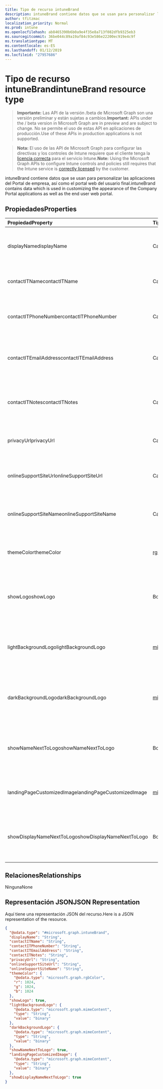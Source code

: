 ```yaml
---
title: Tipo de recurso intuneBrand
description: intuneBrand contiene datos que se usan para personalizar las aplicaciones del Portal de empresa, así como el portal web del usuario final.
author: tfitzmac
localization_priority: Normal
ms.prod: intune
ms.openlocfilehash: ab8465390b6b0a9e4f35e8a713f082dfb9325eb3
ms.sourcegitcommit: 36be044c89a19af84c93e586e22200ec919e4c9f
ms.translationtype: MT
ms.contentlocale: es-ES
ms.lasthandoff: 01/12/2019
ms.locfileid: "27957686"
---
```

# <a name="intunebrand-resource-type"></a><span data-ttu-id="0f88b-103">Tipo de recurso intuneBrand</span><span class="sxs-lookup"><span data-stu-id="0f88b-103">intuneBrand resource type</span></span>

> <span data-ttu-id="0f88b-104">**Importante:** Las API de la versión /beta de Microsoft Graph son una versión preliminar y están sujetas a cambios.</span><span class="sxs-lookup"><span data-stu-id="0f88b-104">**Important:** APIs under the / beta version in Microsoft Graph are in preview and are subject to change.</span></span> <span data-ttu-id="0f88b-105">No se permite el uso de estas API en aplicaciones de producción.</span><span class="sxs-lookup"><span data-stu-id="0f88b-105">Use of these APIs in production applications is not supported.</span></span>

> <span data-ttu-id="0f88b-106">**Nota:** El uso de las API de Microsoft Graph para configurar las directivas y los controles de Intune requiere que el cliente tenga la [licencia correcta](https://go.microsoft.com/fwlink/?linkid=839381) para el servicio Intune.</span><span class="sxs-lookup"><span data-stu-id="0f88b-106">**Note:** Using the Microsoft Graph APIs to configure Intune controls and policies still requires that the Intune service is [correctly licensed](https://go.microsoft.com/fwlink/?linkid=839381) by the customer.</span></span>

<span data-ttu-id="0f88b-107">intuneBrand contiene datos que se usan para personalizar las aplicaciones del Portal de empresa, así como el portal web del usuario final.</span><span class="sxs-lookup"><span data-stu-id="0f88b-107">intuneBrand contains data which is used in customizing the appearance of the Company Portal applications as well as the end user web portal.</span></span>
## <a name="properties"></a><span data-ttu-id="0f88b-108">Propiedades</span><span class="sxs-lookup"><span data-stu-id="0f88b-108">Properties</span></span>
|<span data-ttu-id="0f88b-109">Propiedad</span><span class="sxs-lookup"><span data-stu-id="0f88b-109">Property</span></span>|<span data-ttu-id="0f88b-110">Tipo</span><span class="sxs-lookup"><span data-stu-id="0f88b-110">Type</span></span>|<span data-ttu-id="0f88b-111">Descripción</span><span class="sxs-lookup"><span data-stu-id="0f88b-111">Description</span></span>|
|:---|:---|:---|
|<span data-ttu-id="0f88b-112">displayName</span><span class="sxs-lookup"><span data-stu-id="0f88b-112">displayName</span></span>|<span data-ttu-id="0f88b-113">Cadena</span><span class="sxs-lookup"><span data-stu-id="0f88b-113">String</span></span>|<span data-ttu-id="0f88b-114">Nombre de la compañía u organización que se muestra a los usuarios finales.</span><span class="sxs-lookup"><span data-stu-id="0f88b-114">Company/organization name that is displayed to end users.</span></span>|
|<span data-ttu-id="0f88b-115">contactITName</span><span class="sxs-lookup"><span data-stu-id="0f88b-115">contactITName</span></span>|<span data-ttu-id="0f88b-116">Cadena</span><span class="sxs-lookup"><span data-stu-id="0f88b-116">String</span></span>|<span data-ttu-id="0f88b-117">Nombre de la persona u organización responsable del soporte técnico de TI.</span><span class="sxs-lookup"><span data-stu-id="0f88b-117">Name of the person/organization responsible for IT support.</span></span>|
|<span data-ttu-id="0f88b-118">contactITPhoneNumber</span><span class="sxs-lookup"><span data-stu-id="0f88b-118">contactITPhoneNumber</span></span>|<span data-ttu-id="0f88b-119">Cadena</span><span class="sxs-lookup"><span data-stu-id="0f88b-119">String</span></span>|<span data-ttu-id="0f88b-120">Número de teléfono de la persona u organización responsable del soporte técnico de TI.</span><span class="sxs-lookup"><span data-stu-id="0f88b-120">Phone number of the person/organization responsible for IT support.</span></span>|
|<span data-ttu-id="0f88b-121">contactITEmailAddress</span><span class="sxs-lookup"><span data-stu-id="0f88b-121">contactITEmailAddress</span></span>|<span data-ttu-id="0f88b-122">Cadena</span><span class="sxs-lookup"><span data-stu-id="0f88b-122">String</span></span>|<span data-ttu-id="0f88b-123">Dirección de correo electrónico de la persona u organización responsable del soporte técnico de TI.</span><span class="sxs-lookup"><span data-stu-id="0f88b-123">Email address of the person/organization responsible for IT support.</span></span>|
|<span data-ttu-id="0f88b-124">contactITNotes</span><span class="sxs-lookup"><span data-stu-id="0f88b-124">contactITNotes</span></span>|<span data-ttu-id="0f88b-125">Cadena</span><span class="sxs-lookup"><span data-stu-id="0f88b-125">String</span></span>|<span data-ttu-id="0f88b-126">Comentarios de texto con respecto a la persona u organización responsable del soporte técnico de TI.</span><span class="sxs-lookup"><span data-stu-id="0f88b-126">Text comments regarding the person/organization responsible for IT support.</span></span>|
|<span data-ttu-id="0f88b-127">privacyUrl</span><span class="sxs-lookup"><span data-stu-id="0f88b-127">privacyUrl</span></span>|<span data-ttu-id="0f88b-128">Cadena</span><span class="sxs-lookup"><span data-stu-id="0f88b-128">String</span></span>|<span data-ttu-id="0f88b-129">Dirección URL de la directiva de privacidad de la empresa u organización.</span><span class="sxs-lookup"><span data-stu-id="0f88b-129">URL to the company/organization’s privacy policy.</span></span>|
|<span data-ttu-id="0f88b-130">onlineSupportSiteUrl</span><span class="sxs-lookup"><span data-stu-id="0f88b-130">onlineSupportSiteUrl</span></span>|<span data-ttu-id="0f88b-131">Cadena</span><span class="sxs-lookup"><span data-stu-id="0f88b-131">String</span></span>|<span data-ttu-id="0f88b-132">Dirección URL del sitio del departamento de soporte técnico de la empresa u organización.</span><span class="sxs-lookup"><span data-stu-id="0f88b-132">URL to the company/organization’s IT helpdesk site.</span></span>|
|<span data-ttu-id="0f88b-133">onlineSupportSiteName</span><span class="sxs-lookup"><span data-stu-id="0f88b-133">onlineSupportSiteName</span></span>|<span data-ttu-id="0f88b-134">Cadena</span><span class="sxs-lookup"><span data-stu-id="0f88b-134">String</span></span>|<span data-ttu-id="0f88b-135">Nombre para mostrar del sitio del departamento de soporte técnico de la empresa u organización.</span><span class="sxs-lookup"><span data-stu-id="0f88b-135">Display name of the company/organization’s IT helpdesk site.</span></span>|
|<span data-ttu-id="0f88b-136">themeColor</span><span class="sxs-lookup"><span data-stu-id="0f88b-136">themeColor</span></span>|[<span data-ttu-id="0f88b-137">rgbColor</span><span class="sxs-lookup"><span data-stu-id="0f88b-137">rgbColor</span></span>](../resources/intune-shared-rgbcolor.md)|<span data-ttu-id="0f88b-138">Color de tema principal utilizado en el portal web y las aplicaciones del Portal de empresa.</span><span class="sxs-lookup"><span data-stu-id="0f88b-138">Primary theme color used in the Company Portal applications and web portal.</span></span>|
|<span data-ttu-id="0f88b-139">showLogo</span><span class="sxs-lookup"><span data-stu-id="0f88b-139">showLogo</span></span>|<span data-ttu-id="0f88b-140">Booleano</span><span class="sxs-lookup"><span data-stu-id="0f88b-140">Boolean</span></span>|<span data-ttu-id="0f88b-141">Booleano que indica si se muestran o no las imágenes de logotipo proporcionadas por el administrador.</span><span class="sxs-lookup"><span data-stu-id="0f88b-141">Boolean that represents whether the administrator-supplied logo images are shown or not shown.</span></span>|
|<span data-ttu-id="0f88b-142">lightBackgroundLogo</span><span class="sxs-lookup"><span data-stu-id="0f88b-142">lightBackgroundLogo</span></span>|[<span data-ttu-id="0f88b-143">mimeContent</span><span class="sxs-lookup"><span data-stu-id="0f88b-143">mimeContent</span></span>](../resources/intune-shared-mimecontent.md)|<span data-ttu-id="0f88b-144">Imagen de logotipo que se muestra en las aplicaciones del Portal de empresa con un fondo claro detrás del logotipo.</span><span class="sxs-lookup"><span data-stu-id="0f88b-144">Logo image displayed in Company Portal apps which have a light background behind the logo.</span></span>|
|<span data-ttu-id="0f88b-145">darkBackgroundLogo</span><span class="sxs-lookup"><span data-stu-id="0f88b-145">darkBackgroundLogo</span></span>|[<span data-ttu-id="0f88b-146">mimeContent</span><span class="sxs-lookup"><span data-stu-id="0f88b-146">mimeContent</span></span>](../resources/intune-shared-mimecontent.md)|<span data-ttu-id="0f88b-147">Imagen de logotipo que se muestra en las aplicaciones del Portal de empresa con un fondo oscuro detrás del logotipo.</span><span class="sxs-lookup"><span data-stu-id="0f88b-147">Logo image displayed in Company Portal apps which have a dark background behind the logo.</span></span>|
|<span data-ttu-id="0f88b-148">showNameNextToLogo</span><span class="sxs-lookup"><span data-stu-id="0f88b-148">showNameNextToLogo</span></span>|<span data-ttu-id="0f88b-149">Booleano</span><span class="sxs-lookup"><span data-stu-id="0f88b-149">Boolean</span></span>|<span data-ttu-id="0f88b-150">Booleano que indica si se muestra o no el nombre para mostrar proporcionado por el administrador.</span><span class="sxs-lookup"><span data-stu-id="0f88b-150">Boolean that represents whether the administrator-supplied display name will be shown next to the logo image.</span></span>|
|<span data-ttu-id="0f88b-151">landingPageCustomizedImage</span><span class="sxs-lookup"><span data-stu-id="0f88b-151">landingPageCustomizedImage</span></span>|[<span data-ttu-id="0f88b-152">mimeContent</span><span class="sxs-lookup"><span data-stu-id="0f88b-152">mimeContent</span></span>](../resources/intune-shared-mimecontent.md)|<span data-ttu-id="0f88b-153">Imagen personalizada que se muestra en la página de inicio de aplicación de Portal de empresa</span><span class="sxs-lookup"><span data-stu-id="0f88b-153">Customized image displayed in Compnay Portal app landing page</span></span>|
|<span data-ttu-id="0f88b-154">showDisplayNameNextToLogo</span><span class="sxs-lookup"><span data-stu-id="0f88b-154">showDisplayNameNextToLogo</span></span>|<span data-ttu-id="0f88b-155">Booleano</span><span class="sxs-lookup"><span data-stu-id="0f88b-155">Boolean</span></span>|<span data-ttu-id="0f88b-156">Booleano que indica si se muestra o no el nombre para mostrar proporcionado por el administrador.</span><span class="sxs-lookup"><span data-stu-id="0f88b-156">Boolean that represents whether the administrator-supplied display name will be shown next to the logo image.</span></span>|

## <a name="relationships"></a><span data-ttu-id="0f88b-157">Relaciones</span><span class="sxs-lookup"><span data-stu-id="0f88b-157">Relationships</span></span>
<span data-ttu-id="0f88b-158">Ninguna</span><span class="sxs-lookup"><span data-stu-id="0f88b-158">None</span></span>
## <a name="json-representation"></a><span data-ttu-id="0f88b-159">Representación JSON</span><span class="sxs-lookup"><span data-stu-id="0f88b-159">JSON Representation</span></span>
<span data-ttu-id="0f88b-160">Aquí tiene una representación JSON del recurso.</span><span class="sxs-lookup"><span data-stu-id="0f88b-160">Here is a JSON representation of the resource.</span></span>
<!-- {
  "blockType": "resource",
  "@odata.type": "microsoft.graph.intuneBrand"
}
-->
``` json
{
  "@odata.type": "#microsoft.graph.intuneBrand",
  "displayName": "String",
  "contactITName": "String",
  "contactITPhoneNumber": "String",
  "contactITEmailAddress": "String",
  "contactITNotes": "String",
  "privacyUrl": "String",
  "onlineSupportSiteUrl": "String",
  "onlineSupportSiteName": "String",
  "themeColor": {
    "@odata.type": "microsoft.graph.rgbColor",
    "r": 1024,
    "g": 1024,
    "b": 1024
  },
  "showLogo": true,
  "lightBackgroundLogo": {
    "@odata.type": "microsoft.graph.mimeContent",
    "type": "String",
    "value": "binary"
  },
  "darkBackgroundLogo": {
    "@odata.type": "microsoft.graph.mimeContent",
    "type": "String",
    "value": "binary"
  },
  "showNameNextToLogo": true,
  "landingPageCustomizedImage": {
    "@odata.type": "microsoft.graph.mimeContent",
    "type": "String",
    "value": "binary"
  },
  "showDisplayNameNextToLogo": true
}
```





